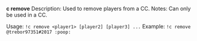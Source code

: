 **c remove**
Description: Used to remove players from a CC.
Notes: Can only be used in a CC.

Usage: `!c remove <player1> [player2] [player3] ...`
Example: `!c remove @trebor97351#2017 :poop:`
